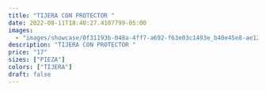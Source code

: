 ```yaml
---
title: "TIJERA CON PROTECTOR "
date: 2022-08-11T18:40:27.4107799-05:00
images:
  - "images/showcase/0f31193b-048a-4ff7-a692-f63e03c1493e_b40e45e8-ae12-4090-8727-bb273bbe3000.webp"
description: "TIJERA CON PROTECTOR "
price: "17"
sizes: ["PIEZA"]
colors: ["TIJERA"]
draft: false
---
```

